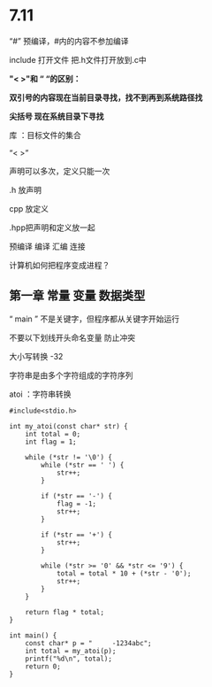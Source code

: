 # 7.11

“#” 预编译，#内的内容不参加编译

include 打开文件 把.h文件打开放到.c中

**"< >"和 “  “的区别：**

**双引号的内容现在当前目录寻找，找不到再到系统路径找**

**尖括号  现在系统目录下寻找**

库 ：目标文件的集合

“< >”

声明可以多次，定义只能一次

.h 放声明

cpp 放定义

.hpp把声明和定义放一起

预编译  编译 汇编 连接

计算机如何把程序变成进程？

## 第一章 常量 变量 数据类型



“ main ” 不是关键字，但程序都从关键字开始运行

不要以下划线开头命名变量 防止冲突

大小写转换 -32

字符串是由多个字符组成的字符序列

atoi ：字符串转换

```
#include<stdio.h>

int my_atoi(const char* str) {
    int total = 0;
    int flag = 1;

    while (*str != '\0') {
        while (*str == ' ') {
            str++;
        }

        if (*str == '-') {
            flag = -1;
            str++;
        }

        if (*str == '+') {
            str++;
        }

        while (*str >= '0' && *str <= '9') {
            total = total * 10 + (*str - '0');
            str++;
        }
    }

    return flag * total;
}

int main() {
    const char* p = "     -1234abc";
    int total = my_atoi(p);
    printf("%d\n", total);
    return 0;
}

```




